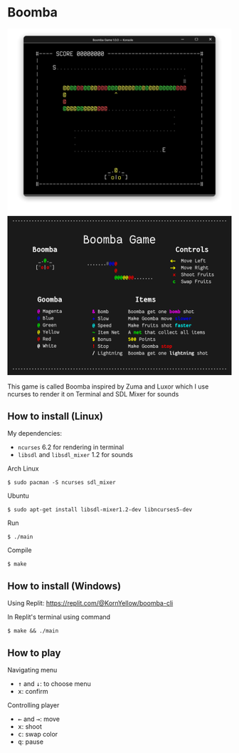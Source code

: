 # Boomba

![Boomba Game Screenshot](screenshot.png "Boomba Game Screenshot")
![Boomba Game Infographic](infographic/infographic.png "Boomba Game Infograpghic")

This game is called Boomba inspired by Zuma and Luxor which I use ncurses to render it on Terminal and SDL Mixer for sounds

## How to install (Linux)

My dependencies:

- `ncurses` 6.2 for rendering in terminal
- `libsdl` and `libsdl_mixer` 1.2 for sounds

Arch Linux

``` console
$ sudo pacman -S ncurses sdl_mixer
```

Ubuntu

``` console
$ sudo apt-get install libsdl-mixer1.2-dev libncurses5-dev
```

Run

``` console
$ ./main
```

Compile

``` console
$ make
```

## How to install (Windows)

Using Replit: https://replit.com/@KornYellow/boomba-cli

In Replit's terminal using command

``` console
$ make && ./main
```

## How to play

Navigating menu

- <kbd>↑</kbd> and <kbd>↓</kbd>: to choose menu
- <kbd>x</kbd>: confirm
  
Controlling player

- <kbd>←</kbd> and <kbd>→</kbd>: move
- <kbd>x</kbd>: shoot
- <kbd>c</kbd>: swap color
- <kbd>q</kbd>: pause
